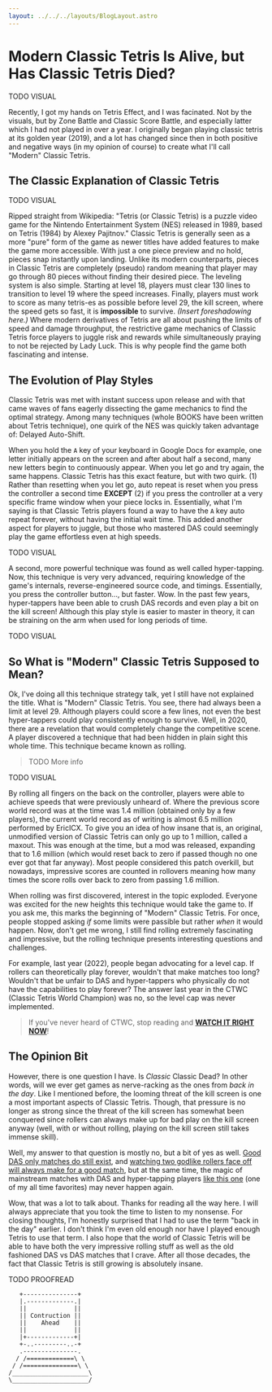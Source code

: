 ```yaml
---
layout: ../../../layouts/BlogLayout.astro
---
```


# Modern Classic Tetris Is Alive, but Has Classic Tetris Died?

TODO VISUAL

Recently, I got my hands on Tetris Effect, and I was facinated.
Not by the visuals, but by Zone Battle and Classic Score Battle, and especially
latter which I had not played in over a year.
I originally began playing classic tetris at its golden year (2019), and a lot
has changed since then in both positive and negative ways (in my opinion of
course) to create what I'll call "Modern" Classic Tetris.

## The Classic Explanation of Classic Tetris

TODO VISUAL

Ripped straight from Wikipedia: "Tetris (or Classic Tetris) is a puzzle video
game for the Nintendo Entertainment System (NES) released in 1989, based on
Tetris (1984) by Alexey Pajitnov."
Classic Tetris is generally seen as a more "pure" form of the game as newer
titles have added features to make the game more accessible.
With just a one piece preview and no hold, pieces snap instantly upon landing.
Unlike its modern counterparts, pieces in Classic Tetris are completely (pseudo)
random meaning that player may go through 80 pieces without finding their
desired piece.
The leveling system is also simple.
Starting at level 18, players must clear 130 lines to transition to level 19
where the speed increases.
Finally, players must work to score as many tetris-es as possible before level
29, the kill screen, where the speed gets so fast, it is **impossible** to survive.
_(Insert foreshadowing here.)_
Where modern derivatives of Tetris are all about pushing the limits of speed
and damage throughput, the restrictive game mechanics of Classic Tetris force
players to juggle risk and rewards while simultaneously praying to not be
rejected by Lady Luck.
This is why people find the game both fascinating and intense.

## The Evolution of Play Styles

Classic Tetris was met with instant success upon release and with that came
waves of fans eagerly dissecting the game mechanics to find the optimal strategy.
Among many techniques (whole BOOKS have been written about Tetris
technique), one quirk of the NES was quickly taken advantage of: Delayed Auto-Shift.

When you hold the `A` key of your keyboard in Google Docs for example, one
letter initially appears on the screen and after about half a second, many new
letters begin to continuously appear.
When you let go and try again, the same happens.
Classic Tetris has this exact feature, but with two quirk.
(1) Rather than resetting when you let go, auto repeat is reset when you press
the controller a second time **EXCEPT** (2) if you press the controller at a
very specific frame window when your piece locks in.
Essentially, what I'm saying is that Classic Tetris players found a way to have
the `A` key auto repeat forever, without having the initial wait time.
This added another aspect for players to juggle, but those who mastered DAS
could seemingly play the game effortless even at high speeds.

TODO VISUAL

A second, more powerful technique was found as well called hyper-tapping.
Now, this technique is very very advanced, requiring knowledge of the game's
internals, reverse-engineered source code, and timings.
Essentially, you press the controller button..., but faster.
Wow.
In the past few years, hyper-tappers have been able to crush DAS records and
even play a bit on the kill screen!
Although this play style is easier to master in theory, it can be straining on
the arm when used for long periods of time.

TODO VISUAL

## So What is "Modern" Classic Tetris Supposed to Mean?

Ok, I've doing all this technique strategy talk, yet I still have not explained
the title.
What is "Modern" Classic Tetris.
You see, there had always been a limit at level 29.
Although players could score a few lines, not even the best hyper-tappers could
play consistently enough to survive.
Well, in 2020, there are a revelation that would completely change the
competitive scene.
A player discovered a technique that had been hidden in plain sight this whole time.
This technique became known as rolling.

> TODO More info

TODO VISUAL

By rolling all fingers on the back on the controller, players were able to
achieve speeds that were previously unheard of.
Where the previous score world record was at the time was 1.4 million (obtained
only by a few players), the current world record as of writing is almost 6.5
million performed by EricICX.
To give you an idea of how insane that is, an original, unmodified version of
Classic Tetris can only go up to 1 million, called a maxout.
This was enough at the time, but a mod was released, expanding that to 1.6
million (which would reset back to zero if passed though no one ever got that
far anyway).
Most people considered this patch overkill, but nowadays, impressive scores are
counted in rollovers meaning how many times the score rolls over back to zero
from passing 1.6 million.

When rolling was first discovered, interest in the topic exploded.
Everyone was excited for the new heights this technique would take the game to.
If you ask me, this marks the beginning of "Modern" Classic Tetris.
For once, people stopped asking _if_ some limits were passible but rather _when_
it would happen.
Now, don't get me wrong, I still find rolling extremely fascinating and
impressive, but the rolling technique presents interesting questions and challenges.

For example, last year (2022), people began advocating for a level cap.
If rollers can theoretically play forever, wouldn't that make matches too long?
Wouldn't that be unfair to DAS and hyper-tappers who physically do not have the
capabilities to play forever?
The answer last year in the CTWC (Classic Tetris World Champion) was no, so the
level cap was never implemented.

> If you've never heard of CTWC, stop reading and [**WATCH IT RIGHT NOW**](https://www.youtube.com/watch?v=5sxMqLjTv6k)!

## The Opinion Bit

However, there is one question I have.
Is _Classic_ Classic Dead?
In other words, will we ever get games as nerve-racking as the ones from
_back in the day_.
Like I mentioned before, the looming threat of the kill screen is one a most
important aspects of Classic Tetris.
Though, that pressure is no longer as strong since the threat of the kill
screen has somewhat been conquered since rollers can always make up for bad play
on the kill screen anyway (well, with or without rolling, playing on the kill
screen still takes immense skill).

Well, my answer to that question is mostly no, but a bit of yes as well.
[Good DAS only matches do still exist](https://www.youtube.com/watch?v=WJdYhJg1DwE),
and [watching two godlike rollers face off will always make for a good match](https://www.youtube.com/watch?v=1L_l4dj0KRA),
but at the same time, the magic of mainstream matches with DAS and hyper-tapping
players [like this one](https://www.youtube.com/watch?v=YNZsCJkrt8U) (one of my
all time favorites) may never happen again.

Wow, that was a lot to talk about.
Thanks for reading all the way here.
I will always appreciate that you took the time to listen to my nonsense.
For closing thoughts, I'm honestly surprised that I had to use the term "back
in the day" earlier.
I don't think I'm even old enough nor have I played enough Tetris to use that term.
I also hope that the world of Classic Tetris will be able to have both the very
impressive rolling stuff as well as the old fashioned DAS vs DAS matches that I crave.
After all those decades, the fact that Classic Tetris is still growing is
absolutely insane.

TODO PROOFREAD

```plaintext
   +---------------+
   |.-------------.|
   ||             ||
   || Contruction ||
   ||    Ahead    ||
   ||             ||
   |+-------------+|
   +-..---------..-+
   .---------------.
  / /=============\ \
 / /===============\ \
/_____________________\
\_____________________/
```
